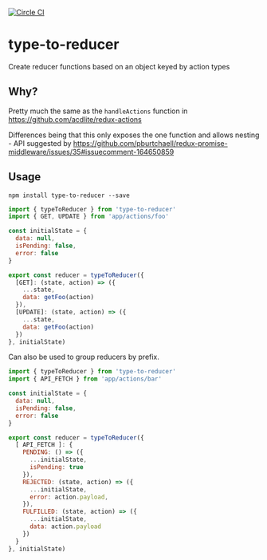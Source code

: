 [![Circle CI](https://circleci.com/gh/tomatau/type-to-reducer/tree/master.svg?style=svg)](https://circleci.com/gh/tomatau/type-to-reducer/tree/master)

# type-to-reducer

Create reducer functions based on an object keyed by action types

## Why?

Pretty much the same as the `handleActions` function in https://github.com/acdlite/redux-actions

Differences being that this only exposes the one function and allows nesting - API suggested by https://github.com/pburtchaell/redux-promise-middleware/issues/35#issuecomment-164650859

## Usage

`npm install type-to-reducer --save`

```js
import { typeToReducer } from 'type-to-reducer'
import { GET, UPDATE } from 'app/actions/foo'

const initialState = {
  data: null,
  isPending: false,
  error: false
}

export const reducer = typeToReducer({
  [GET]: (state, action) => ({
    ...state,
    data: getFoo(action)
  }),
  [UPDATE]: (state, action) => ({
    ...state,
    data: getFoo(action)
  })
}, initialState)
```

Can also be used to group reducers by prefix.

```js
import { typeToReducer } from 'type-to-reducer'
import { API_FETCH } from 'app/actions/bar'

const initialState = {
  data: null,
  isPending: false,
  error: false
}

export const reducer = typeToReducer({
  [ API_FETCH ]: {
    PENDING: () => ({
      ...initialState,
      isPending: true
    }),
    REJECTED: (state, action) => ({
      ...initialState,
      error: action.payload,
    }),
    FULFILLED: (state, action) => ({
      ...initialState,
      data: action.payload
    })
  }
}, initialState)
```

